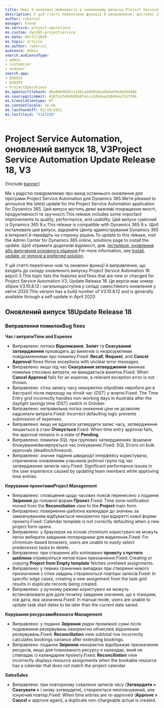```yaml
---
title: Нові й оновлені можливості в оновленому випуску Project Service Automation 18 версії 3
description: У цій статті перелічено функції й виправлення, доступні у випуску Project Service Automation 18 версії 3.
author: ruhercul
manager: kfend
ms.service: project-operations
ms.custom: dyn365-projectservice
ms.date: 04/27/2020
ms.topic: article
ms.author: ruhercul
audience: Admin
search.audienceType:
- admin
- customizer
- enduser
search.app:
- D365CE
- D365PS
- ProjectOperations
ms.openlocfilehash: d6e0bb669513185ca266858ea9b8a89ed6dd4408
ms.sourcegitcommit: 418fa1fe9d605b8faccc2d5dee1b04b4e753f194
ms.translationtype: HT
ms.contentlocale: uk-UA
ms.lasthandoff: 02/10/2021
ms.locfileid: "5147228"
---
```

# <a name="project-service-automation-update-release-18-v3"></a><span data-ttu-id="fbc13-103">Project Service Automation, оновлений випуск 18, V3</span><span class="sxs-lookup"><span data-stu-id="fbc13-103">Project Service Automation Update Release 18, V3</span></span>

[!include [banner](../includes/psa-now-project-operations.md)]

<span data-ttu-id="fbc13-104">Ми з радістю повідомляємо про вихід останнього оновлення для програми Project Service Automation для Dynamics 365.</span><span class="sxs-lookup"><span data-stu-id="fbc13-104">We’re pleased to announce the latest update for the Project Service Automation application for Dynamics 365.</span></span> <span data-ttu-id="fbc13-105">Цей випуск містить деякі важливі покращення якості, продуктивності та зручності.</span><span class="sxs-lookup"><span data-stu-id="fbc13-105">This release includes some important improvements to quality, performance, and usability.</span></span> <span data-ttu-id="fbc13-106">Цей випуск сумісний із Dynamics 365 9.x.</span><span class="sxs-lookup"><span data-stu-id="fbc13-106">This release is compatible with Dynamics 365 9.x.</span></span> <span data-ttu-id="fbc13-107">Щоб інсталювати цей випуск, відкрийте Центр адміністрування Dynamics 365 в Інтернеті й перейдіть на сторінку рішень.</span><span class="sxs-lookup"><span data-stu-id="fbc13-107">To update to this release, visit the Admin Center for Dynamics 365 online, solutions page to install the update.</span></span> <span data-ttu-id="fbc13-108">Щоб отримати додаткові відомості, див. [Інсталяція, оновлення або вилучення основного рішення](https://docs.microsoft.com/power-platform/admin/install-remove-preferred-solution).</span><span class="sxs-lookup"><span data-stu-id="fbc13-108">For more information, see [Install, update, or remove a preferred solution](https://docs.microsoft.com/power-platform/admin/install-remove-preferred-solution).</span></span>

<span data-ttu-id="fbc13-109">У цій статті перелічено нові та оновлені функції й виправлення, що входять до складу оновленого випуску Project Service Automation 18 версії 3.</span><span class="sxs-lookup"><span data-stu-id="fbc13-109">This topic lists the features and fixes that are new or changed for Project Service Automation V3, Update Release 18.</span></span> <span data-ttu-id="fbc13-110">Ця версія має номер збірки V3.10.8.12 і загальнодоступна у складі самостійного оновлення у квітні 2020.</span><span class="sxs-lookup"><span data-stu-id="fbc13-110">This version has a build number of V3.10.8.12 and is generally available through a self-update in April 2020.</span></span>

## <a name="update-release-18"></a><span data-ttu-id="fbc13-111">Оновлений випуск 18</span><span class="sxs-lookup"><span data-stu-id="fbc13-111">Update Release 18</span></span>

### <a name="bug-fixes"></a><span data-ttu-id="fbc13-112">Виправлення помилок</span><span class="sxs-lookup"><span data-stu-id="fbc13-112">Bug fixes</span></span>

<span data-ttu-id="fbc13-113">**Час і витрати**</span><span class="sxs-lookup"><span data-stu-id="fbc13-113">**Time and Expense**</span></span>

- <span data-ttu-id="fbc13-114">Виправлено: потоки **Відкликання**, **Запит** та **Скасування затвердження** призводять до винятків із незрозумілими повідомленнями про помилку.</span><span class="sxs-lookup"><span data-stu-id="fbc13-114">Fixed: **Recall**, **Request**, and **Cancel Approval** flows throw exceptions with unclear error messages.</span></span>
- <span data-ttu-id="fbc13-115">Виправлено: якщо під час **Скасування затвердження** виникає помилка стосовно витрати, не викидається виняток.</span><span class="sxs-lookup"><span data-stu-id="fbc13-115">Fixed: When **Cancel Approval** fails for an expense, a relevant exception error is not thrown.</span></span>
- <span data-ttu-id="fbc13-116">Виправлено: сітка запису часу некоректно обробляє неробочі дні в Австралії після переходу на літній час (DST) у жовтні.</span><span class="sxs-lookup"><span data-stu-id="fbc13-116">Fixed: The Time Entry grid incorrectly handles non-working days in Australia after the daylight savings time (DST) switch in October.</span></span>
- <span data-ttu-id="fbc13-117">Виправлено: неправильна логіка зниження ціни не дозволяє надсилати витрати.</span><span class="sxs-lookup"><span data-stu-id="fbc13-117">Fixed: Incorrect defaulting logic prevents submission of expenses.</span></span>
- <span data-ttu-id="fbc13-118">Виправлено: якщо не вдалося затвердити запис часу, затвердження лишається в стані **Очікується**.</span><span class="sxs-lookup"><span data-stu-id="fbc13-118">Fixed: When time entry approval fails, the approval remains in a state of **Pending**.</span></span>
- <span data-ttu-id="fbc13-119">Виправлено: помилки SQL при групових затвердженнях (взаємне блокування/вичерпується час очікування).</span><span class="sxs-lookup"><span data-stu-id="fbc13-119">Fixed: SQL Errors on bulk approvals (deadlock/timeout).</span></span>
- <span data-ttu-id="fbc13-120">Виправлено: значне падіння швидкодії інтерфейсу користувача, спричинене оновленням учасників робочої групи під час затвердження записів часу.</span><span class="sxs-lookup"><span data-stu-id="fbc13-120">Fixed: Significant performance issues in the user experience caused by updating team members while approving time entries.</span></span>

<span data-ttu-id="fbc13-121">**Керування проектами**</span><span class="sxs-lookup"><span data-stu-id="fbc13-121">**Project Management**</span></span>

- <span data-ttu-id="fbc13-122">Виправлено: сповіщення щодо часових поясів перенесено з подання **Звірення** до головної форми **Проект**.</span><span class="sxs-lookup"><span data-stu-id="fbc13-122">Fixed: Time zone notification moved from the **Reconciliation** view to the **Project** main form.</span></span>
- <span data-ttu-id="fbc13-123">Виправлено: повернення шаблона календаря до значень за замовчуванням відбувається некоректно при відкритті нової форми проекту.</span><span class="sxs-lookup"><span data-stu-id="fbc13-123">Fixed: Calendar template is not correctly defaulting when a new project form opens.</span></span>
- <span data-ttu-id="fbc13-124">Виправлено: у браузерах на основі chromium користувачі не можуть легко вибирати завдання-попередники для видалення.</span><span class="sxs-lookup"><span data-stu-id="fbc13-124">Fixed: For chromium-based browsers, users are unable to easily select predecessor tasks to delete.</span></span>
- <span data-ttu-id="fbc13-125">Виправлено: при створенні або копіюванні **проекту з пустого шаблона** отримуються непов'язані призначення.</span><span class="sxs-lookup"><span data-stu-id="fbc13-125">Fixed: Creating or copying **Project from Empty template** fetches unrelated assignments.</span></span>
- <span data-ttu-id="fbc13-126">Виправлено: у певних граничних випадках при створенні нового призначення з сітки завдань створюються повтори записів.</span><span class="sxs-lookup"><span data-stu-id="fbc13-126">Fixed: In specific edge cases, creating a new assignment from the task grid results in duplicate records being created.</span></span>
- <span data-ttu-id="fbc13-127">Виправлено: у ручному режимі користувачі не можуть встановлювати для дати початку завдання значення, що є пізнішим, ніж дата, яка зазначена.</span><span class="sxs-lookup"><span data-stu-id="fbc13-127">Fixed: In manual mode, users are unable to update task start dates to be later than the current date saved.</span></span>

<span data-ttu-id="fbc13-128">**Керування ресурсами**</span><span class="sxs-lookup"><span data-stu-id="fbc13-128">**Resource Management**</span></span>

- <span data-ttu-id="fbc13-129">Виправлено: у поданні **Звірення** рядок проміжної суми після подовження резервувань некоректно обчислює відхилення резервувань.</span><span class="sxs-lookup"><span data-stu-id="fbc13-129">Fixed: **Reconciliation** view subtotal row incorrectly calculates bookings variance after extending bookings.</span></span>
- <span data-ttu-id="fbc13-130">Виправлено: подання **Звірення** некоректно відображає призначення ресурсів, якщо для планованого ресурсу є календар, який не співпадає із календарем проекту.</span><span class="sxs-lookup"><span data-stu-id="fbc13-130">Fixed: **Reconciliation** view incorrectly displays resource assignments when the bookable resource has a calendar that does not match the project calendar.</span></span>

<span data-ttu-id="fbc13-131">**Sales**</span><span class="sxs-lookup"><span data-stu-id="fbc13-131">**Sales**</span></span>

- <span data-ttu-id="fbc13-132">Виправлено: при повторному схваленні записів часу (**Затвердити > Скасувати >** і знову затвердити), створюється неоплачуваний, але існуючий повтор.</span><span class="sxs-lookup"><span data-stu-id="fbc13-132">Fixed: When time entries are re-approved (**Approve > Cancel >** approve again), a duplicate non-chargeable actual is created.</span></span>
